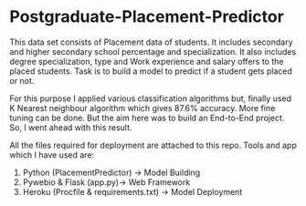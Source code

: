 # Postgraduate-Placement-Predictor

This data set consists of Placement data of students. It includes secondary and higher secondary school percentage and specialization. It also includes degree specialization, type and Work experience and salary offers to the placed students. Task is to build a model to predict if a student gets placed or not.

For this purpose I  applied various classification algorithms but, finally used K Nearest neighbour algorithm which gives 87.6% accuracy. More fine tuning can be done. But the aim here was to build an End-to-End project. So, I went ahead with this result.

All the files required for deployment are attached to this repo. Tools and app which I have used are:

1) Python (PlacementPredictor) -> Model Building
2) Pywebio & Flask (app.py)-> Web Framework 
3) Heroku (Procfile & requirements.txt) -> Model Deployment
